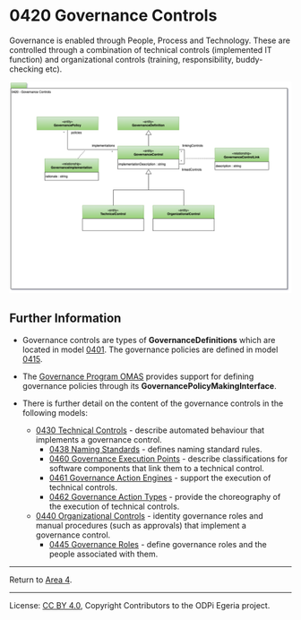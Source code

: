 <!-- SPDX-License-Identifier: CC-BY-4.0 -->
<!-- Copyright Contributors to the ODPi Egeria project. -->

# 0420 Governance Controls

Governance is enabled through People, Process and Technology.
These are controlled through a combination of technical controls (implemented IT function) and organizational controls (training, responsibility, buddy-checking etc).

![UML](0420-Governance-Controls.png#pagewidth)

## Further Information

* Governance controls are types of **GovernanceDefinitions** which are located in model [0401](0401-Governance-Definitions.md).
  The governance policies are defined in model [0415](0415-Governance-Responses.md).

* The [Governance Program OMAS](../../../open-metadata-implementation/access-services/governance-program)
  provides support for defining governance policies through its **GovernancePolicyMakingInterface**. 

* There is further detail on the content of the governance controls in the following models:

     * [0430 Technical Controls](0430-Technical-Controls.md) - describe automated behaviour that implements a governance control.
       * [0438 Naming Standards](0438-Naming-Standards.md) - defines naming standard rules.
       * [0460 Governance Execution Points](0460-Governance-Execution-Points.md) - describe classifications for software components that link them to a technical control.
       * [0461 Governance Action Engines](0461-Governance-Engines.md) - support the execution of technical controls.
       * [0462 Governance Action Types](0462-Governance-Action-Types.md) - provide the choreography of the execution of technical controls.
     * [0440 Organizational Controls](0440-Organizational-Controls.md) - identity governance roles and manual procedures (such as approvals) that implement a governance control.
       * [0445 Governance Roles](0445-Governance-Roles.md) - define governance roles and the people associated with them.


----

Return to [Area 4](Area-4-models.md).

----
License: [CC BY 4.0](https://creativecommons.org/licenses/by/4.0/),
Copyright Contributors to the ODPi Egeria project.